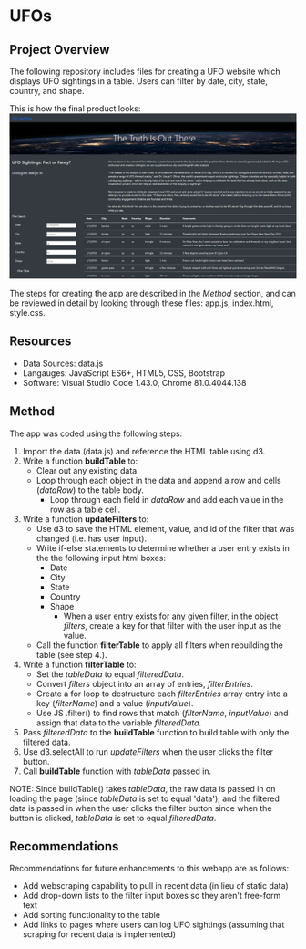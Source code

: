 # UFOs

## Project Overview
The following repository includes files for creating a UFO website which displays UFO sightings in a table. Users can filter by date, city, state, country, and shape.

This is how the final product looks:
![](https://github.com/karenbennis/UFOs/blob/master/WebPageScreenshot.png)

The steps for creating the app are described in the *Method* section, and can be reviewed in detail by looking through these files: app.js, index.html, style.css.

## Resources
* Data Sources: data.js
* Langauges: JavaScript ES6+,  HTML5, CSS, Bootstrap
* Software: Visual Studio Code 1.43.0, Chrome 81.0.4044.138

## Method
The app was coded using the following steps:

1. Import the data (data.js) and reference the HTML table using d3.
2. Write a function **buildTable** to:
    * Clear out any existing data.
    * Loop through each object in the data and append a row and cells (*dataRow*) to the table body.
        * Loop through each field in *dataRow* and add each value in the row as a table cell.
3. Write a function **updateFilters** to:
    * Use d3 to save the HTML element, value, and id of the filter that was changed (i.e. has user input).
    * Write if-else statements to determine whether a user entry exists in the the following input html boxes:
        * Date
        * City
        * State
        * Country
        * Shape
            * When a user entry exists for any given filter, in the object *filters*, create a key for that filter with the user input as the value.
    * Call the function **filterTable** to apply all filters when rebuilding the table (see step 4.).
4. Write a function **filterTable** to:
    * Set the *tableData* to equal *filteredData*.
    * Convert *filters* object into an array of entries, *filterEntries*.
    * Create a for loop to destructure each *filterEntries* array entry into a key (*filterName*) and a value (*inputValue*).
    * Use JS .filter() to find rows that match (*filterName*, *inputValue*) and assign that data to the variable *filteredData*.
5. Pass *filteredData* to the **buildTable** function to build table with only the filtered data.
6. Use d3.selectAll to run *updateFilters* when the user clicks the filter button.
7. Call **buildTable** function with *tableData* passed in.

NOTE: Since buildTable() takes *tableData*, the raw data is passed in on loading the page (since *tableData* is set to equal 'data'); and the filtered data is passed in when the user clicks the filter button since when the button is clicked, *tableData* is set to equal *filteredData*.

## Recommendations
Recommendations for future enhancements to this webapp are as follows:
* Add webscraping capability to pull in recent data (in lieu of static data)
* Add drop-down lists to the filter input boxes so they aren't free-form text
* Add sorting functionality to the table
* Add links to pages where users can log UFO sightings (assuming that scraping for recent data is implemented)
